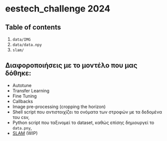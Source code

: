 # eestech_challenge 2024

## Table of contents
1. ```data/IMG```
2. ```data/data.npy```
3. ```slam/```


## Διαφοροποιήσεις με το μοντέλο που μας δόθηκε:

* Autotune
* Transfer Learning
* Fine Tuning
* Callbacks
* Image pre-processing (cropping the horizon)
* Shell script που αντιστοιχίζει τα ονόματα των στροφών με τα δεδομένα του csv,
* Python script που ταξινομεί το dataset, καθώς επίσης δημιουργεί το ```data.pny```,
* [SLAM](https://en.wikipedia.org/wiki/Simultaneous_localization_and_mapping) (WIP)
